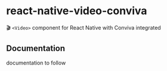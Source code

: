# react-native-video-conviva
🎬 `<Video>` component for React Native with Conviva integrated


## Documentation
documentation to follow